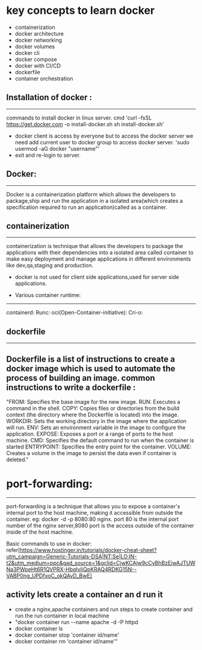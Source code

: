 # key concepts to learn docker 
  * containerization
  * docker architecture
  * docker networking
  * docker volumes
  * docker cli
  * docker compose
  * docker with CI/CD
  * dockerfile
  * container orchestration
## Installation of docker :
-----------------------------
commands to install docker in linux server.
cmd 'curl -fsSL https://get.docker.com -o install-docker.sh
sh install-docker.sh'

* docker client is access by everyone but to access the docker server we need add current user to docker group to access docker server.
  'sudo usermod -aG docker "username"'
* exit and re-login to server.
## Docker:
-----------
Docker is a containerization platform which allows the developers to package,ship  and run the application in a isolated area(which creates a specification required to run an application)called as a container. 

##  containerization
------------------------
containerization is technique that allows the developers to package the applications with their dependencies into a isolated area called container to make easy deployment  and manage applications  in different environments like dev,qa,staging and production.
* docker is not  used for client side applications,used for server side applications.
  
* Various container runtime:
---------------------------------
 containerd:
 Runc:
 oci(Open-Container-initiative):
 Cri-o:
## dockerfile
-------------
Dockerfile is a list of instructions to create a docker image which is used to automate the process of building an image.
common instructions to write a dockerfile :
-----------------------------------------------
"FROM: Specifies the base image for the new image.
 RUN: Executes a command in the shell. 
 COPY: Copies files or directories from the build context (the directory where the Dockerfile is located) into the image.
 WORKDIR: Sets the working directory in the image where the application will run.
 ENV: Sets an environment variable in the image to configure the application.
 EXPOSE: Exposes a port or a range of ports to the host machine.
 CMD: Specifies the default command to run when the container is started
 ENTRYPOINT: Specifies the entry point for the container. 
 VOLUME: Creates a volume in the image to persist the data even if container is deleted."


# port-forwarding:
--------------
port-forwarding is a technique that allows you to expose a container's internal port to the host machine, making it accessible from outside the container.
eg: docker -d -p 8080:80 nginx.
port 80 is the internal port number of the nginx server,8080 port is the access  outside of the container inside of the host machine.

Basic commands to use in docker:
refer[https://www.hostinger.in/tutorials/docker-cheat-sheet?utm_campaign=Generic-Tutorials-DSA|NT:Se|LO:IN-t2&utm_medium=ppc&gad_source=1&gclid=CjwKCAjw9cCyBhBzEiwAJTUWNa3PWpeHt6R1QVPRX-HbqIvIiQpKRAQ4RDKG15N--VABP0ng_UPDfxoC_okQAvD_BwE]

## activity lets create a container an d run it 
* create a nginx,apache containers and run steps to create container and run the run container in local machine
* "docker container run --name apache -d -P httpd
*  docker container ls
*  docker container stop 'container id/name' 
*  docker container rm 'container id/name'"
  
